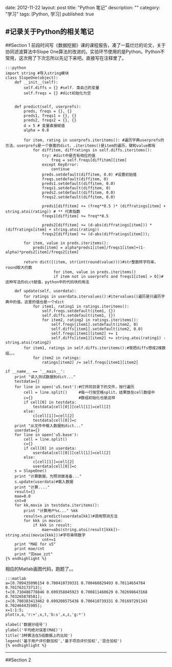 date: 2012-11-22
layout: post
title: "Python 笔记"
description: ""
category: "学习"
tags: [Python, 学习]
published: true

#记录关于Python的相关笔记
----------
##Section 1
前段时间写《数据挖掘》课的课程报告，凑了一篇烂烂的论文，关于协同滤波算法中Slope One算法的改进的。实验环节使用的是Python。Python不常用，这次用了下次忘所以先记下来吧。直接写在注释里了。

	:::python
	import string #导入string模块
	class SlopeOne(object):
	    def __init__(self):
	        self.diffs = {} #self. 类自己的变量
	        self.freqs = {} #dict初始化为空


	    def predict(self, userprefs):
	        preds, freqs = {}, {}
	        preds1, freqs1 = {}, {}
	        preds2, freqs2 = {}, {}
	        d = 5 # 变量直接赋值
	        alpha = 0.8

	        for item, rating in userprefs.iteritems(): #遍历字典userprefs的方法，userprefs是一个嵌套的dict，.iteritems()是item的遍历，键和value都有
	            for diffitem, diffratings in self.diffs.iteritems():
	                try: #dict中是否有相应的值
	                    freq = self.freqs[diffitem][item] 
	                except KeyError:
	                    continue
	                preds.setdefault(diffitem, 0.0) #设置初始值
	                freqs.setdefault(diffitem, 0)
	                preds1.setdefault(diffitem, 0.0)
	                freqs1.setdefault(diffitem, 0)
	                preds2.setdefault(diffitem, 0.0)
	                freqs2.setdefault(diffitem, 0.0)

	                preds1[diffitem] += (freq**0.5 )* (diffratings[item] + string.atoi(rating)) # ** 代表指数
	                freqs1[diffitem] += freq**0.5

	                preds2[diffitem] += (d-abs(diffratings[item])) * (diffratings[item] + string.atoi(rating))
	                freqs2[diffitem] += (d-abs(diffratings[item]));
	                
	        for item, value in preds.iteritems():
	            preds[item] = alpha*preds1[item]/freqs1[item]+(1-alpha)*preds2[item]/freqs2[item]
	            
	        return dict([(item, str(int(round(value))))#str整数转字符串，round取大约数
	                     for item, value in preds.iteritems()
	                     if item not in userprefs and freqs1[item] > 0])#这种写法的dict赋值，python中的代码块的用法

	    def update(self, userdata):
	        for ratings in userdata.itervalues():#itervalues()遍历是只遍历字典中的值，这里的值也是一个dict
	            for item1, rating1 in ratings.iteritems():
	                self.freqs.setdefault(item1, {})
	                self.diffs.setdefault(item1, {})
	                for item2, rating2 in ratings.iteritems():
	                    self.freqs[item1].setdefault(item2, 0)
	                    self.diffs[item1].setdefault(item2, 0.0)
	                    self.freqs[item1][item2] += 1
	                    self.diffs[item1][item2] += string.atoi(rating1) - string.atoi(rating2)
	        for item1, ratings in self.diffs.iteritems():#我把diffs想成2维数组。。。
	            for item2 in ratings:
	                ratings[item2] /= self.freqs[item1][item2]

	if __name__ == '__main__':
	    print "读入测试数据到dict..."
	    testdata={}
	    for line in open('u5.test'):#打开同目录下的文件，按行遍历
	        cell = line.split()     #每一行按空格split，结果放在cell数组中
	        c={}                    #数组初始化也是这样    
	        if cell[0] in testdata:
	            testdata[cell[0]][cell[1]]=cell[2]
	        else:
	            c[cell[1]]=cell[2]
	            testdata[cell[0]]=c  
	    print "从文件中载入数据到dict..."
	    userdata={}
	    for line in open('u5.base'):
	        cell = line.split()
	        c={}
	        if cell[0] in userdata:
	            userdata[cell[0]][cell[1]]=cell[2]
	        else:
	            c[cell[1]]=cell[2]
	            userdata[cell[0]]=c
	    s = SlopeOne()
	    print "计算数据，为预测做准备..."
	    s.update(userdata)#载入数据
	    print "计算...."
	    result={}
	    mae=0.0
	    cnt=0
	    for kk,movie in testdata.iteritems():
	        print "计算用户%s..." %kk
	        result=s.predict(userdata[kk])#调用预测方法
	        for kkk in movie:
	            if kkk in result:
	                mae+=abs(string.atoi(result[kkk])-string.atoi(movie[kkk]))#字符串转数字
	                cnt+=1
	    print "MAE for u5"
	    print mae/cnt
	    print "完mae_zzt"
	{% endhighlight %}

相应的Matlab画图代码，跑题了。。
	
	:::matlab
	a=[0.709435096154 0.700410739331 0.700460829493 0.70114654784 0.701763173713];
	t=[0.710486778846 0.699358845923 0.700811460629 0.702698643168 0.703265878581];
	z=[0.708383413462 0.699208575436 0.700410739331 0.701697291343 0.702464435985];
	x=1:1:5;
	plot(x,a,'r:+',x,t,'b:s',x,z,'g:*')

	xlabel('数据分组号')
	ylabel('平均绝对误差(MAE)')
	title('3种算法在5组数据上的比较')
	legend('基于用户评价数加权','基于项目评价加权','混合加权')
	{% endhighlight %}
	
----------
##Section 2
